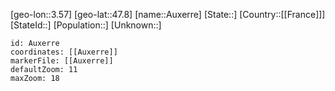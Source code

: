 ﻿---
location: [47.8,3.57]
mapzoom: [7,12] 
mapmarker: city 
type: City
tags:
- geo/City


SpocWebEntityId: 28942
isDeleted: false
confidential: public

---
[geo-lon::3.57]
[geo-lat::47.8]
[name::Auxerre]
[State::]
[Country::[[France]]]
[StateId::]
[Population::]
[Unknown::]


```leaflet
id: Auxerre
coordinates: [[Auxerre]]
markerFile: [[Auxerre]]
defaultZoom: 11 
maxZoom: 18
```
